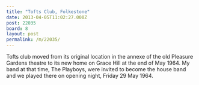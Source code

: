 ```yaml
---
title: "Tofts Club, Folkestone"
date: 2013-04-05T11:02:27.000Z
post: 22035
board: 8
layout: post
permalink: /m/22035/
---
```

Tofts club moved from its original location in the annexe of the old Pleasure Gardens theatre to its new home on Grace Hill at the end of May 1964. My band at that time, The Playboys, were invited to become the house band and we played there on opening night, Friday 29 May 1964.
